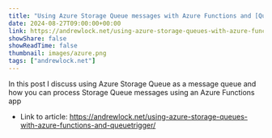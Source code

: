 ```yaml
---
title: "Using Azure Storage Queue messages with Azure Functions and [QueueTrigger]"
date: 2024-08-27T09:00:00+00:00
link: https://andrewlock.net/using-azure-storage-queues-with-azure-functions-and-queuetrigger/
showShare: false
showReadTime: false
thumbnail: images/azure.png
tags: ["andrewlock.net"]
---
```

In this post I discuss using Azure Storage Queue as a message queue and how you can process Storage Queue messages using an Azure Functions app

- Link to article: https://andrewlock.net/using-azure-storage-queues-with-azure-functions-and-queuetrigger/